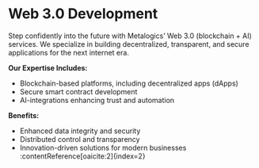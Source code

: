 # Web 3.0 Development

Step confidently into the future with Metalogics’ Web 3.0 (blockchain + AI) services. We specialize in building decentralized, transparent, and secure applications for the next internet era.

**Our Expertise Includes:**
- Blockchain-based platforms, including decentralized apps (dApps)  
- Secure smart contract development  
- AI-integrations enhancing trust and automation  

**Benefits:**
- Enhanced data integrity and security  
- Distributed control and transparency  
- Innovation-driven solutions for modern businesses  
:contentReference[oaicite:2]{index=2}

